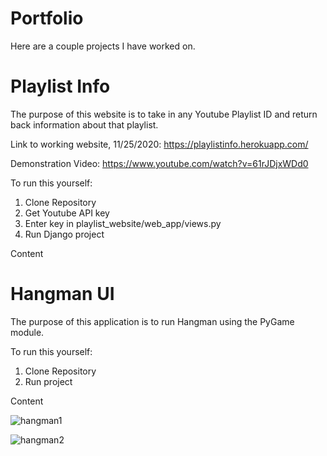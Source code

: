 # Portfolio

Here are a couple projects I have worked on.

# Playlist Info 

The purpose of this website is to take in any Youtube Playlist ID and return back information about that playlist.

Link to working website, 11/25/2020:
https://playlistinfo.herokuapp.com/

Demonstration Video: https://www.youtube.com/watch?v=61rJDjxWDd0


To run this yourself:
1. Clone Repository
2. Get Youtube API key
3. Enter key in playlist_website/web_app/views.py
4. Run Django project

Content



# Hangman UI

The purpose of this application is to run Hangman using the PyGame module.

To run this yourself:
1. Clone Repository
2. Run project

Content

![hangman1](https://user-images.githubusercontent.com/23545060/101965521-ce449b00-3bc9-11eb-956d-f84a22fb2e89.png)


![hangman2](https://user-images.githubusercontent.com/23545060/101965566-f7fdc200-3bc9-11eb-95c0-846ef259137d.png)
